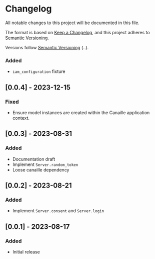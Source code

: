 # Changelog

All notable changes to this project will be documented in this file.

The format is based on [Keep a Changelog](https://keepachangelog.com/en/1.0.0/),
and this project adheres to [Semantic Versioning](https://semver.org/spec/v2.0.0.html).

Versions follow [Semantic Versioning](https://semver.org/>) (<major>.<minor>.<patch>).

### Added

- `iam_configuration` fixture

## [0.0.4] - 2023-12-15

### Fixed

- Ensure model instances are created within the Canaille application context.

## [0.0.3] - 2023-08-31

### Added

- Documentation draft
- Implement `Server.random_token`
- Loose canaille dependency

## [0.0.2] - 2023-08-21

### Added

- Implement `Server.consent` and `Server.login`

## [0.0.1] - 2023-08-17

### Added

- Initial release
